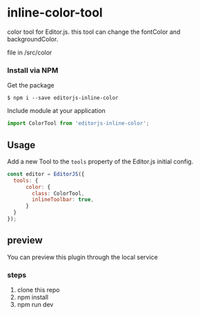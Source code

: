 # inline-color-tool  
color tool for Editor.js. 
this tool can change  the fontColor and  backgroundColor.

file in /src/color
### Install via NPM
Get the package
```shell
$ npm i --save editorjs-inline-color
```

Include module at your application

```javascript
import ColorTool from 'editorjs-inline-color';
```

## Usage

Add a new Tool to the `tools` property of the Editor.js initial config.

```javascript
const editor = EditorJS({
  tools: {
      color: {
        class: ColorTool,
        inlineToolbar: true,
      }
  }
});
```

## preview
You can preview this plugin through the local service
### steps
1. clone this repo
2. npm install
3. npm run dev 

